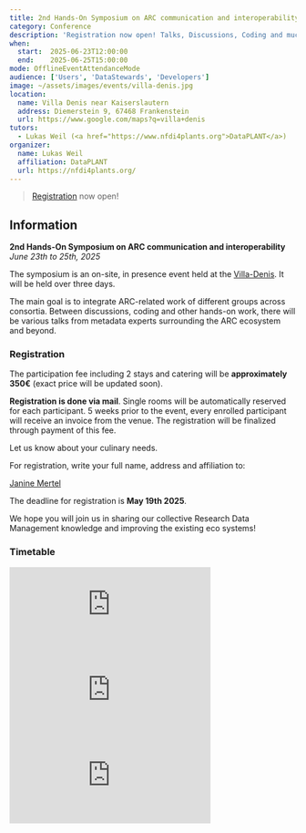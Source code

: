 ```yaml
---
title: 2nd Hands-On Symposium on ARC communication and interoperability
category: Conference
description: 'Registration now open! Talks, Discussions, Coding and much more about the ARC ecosystem and beyond!'
when:
  start:  2025-06-23T12:00:00
  end:    2025-06-25T15:00:00
mode: OfflineEventAttendanceMode
audience: ['Users', 'DataStewards', 'Developers']
image: ~/assets/images/events/villa-denis.jpg
location:
  name: Villa Denis near Kaiserslautern
  address: Diemerstein 9, 67468 Frankenstein
  url: https://www.google.com/maps?q=villa+denis
tutors:
  - Lukas Weil (<a href="https://www.nfdi4plants.org">DataPLANT</a>)
organizer:
  name: Lukas Weil
  affiliation: DataPLANT
  url: https://nfdi4plants.org/
---
```


> [Registration](#registration) now open!  

## Information

**2nd Hands-On Symposium on ARC communication and interoperability**  
*June 23th to 25th, 2025*

The symposium is an on-site, in presence event held at the [Villa-Denis](https://rptu.de/ueber-die-rptu/stiften-und-foerdern/tagungszentrum-villa-denis). It will be held over three days. 

The main goal is to integrate ARC-related work of different groups across consortia. Between discussions, coding and other hands-on work, there will be various talks from metadata experts surrounding the ARC ecosystem and beyond.


### Registration

The participation fee including 2 stays and catering will be **approximately 350€** (exact price will be updated soon).

**Registration is done via mail**. Single rooms will be automatically reserved for each participant. 5 weeks prior to the event, every enrolled participant will receive an invoice from the venue. The registration will be finalized through payment of this fee. 

Let us know about your culinary needs.

For registration, write your full name, address and affiliation to:

<a href="javascript:location='mailto:\u006a\u006d\u0065\u0072\u0074\u0065\u006c\u0040\u0072\u0070\u0074\u0075\u002e\u0064\u0065';void 0">Janine Mertel</a>

The deadline for registration is **May 19th 2025**.
 
We hope you will join us in sharing our collective Research Data Management knowledge and improving the existing eco systems!


### Timetable

<iframe src="https://kroki.io/mermaid/svg/eNpVkMFuwyAQRO_-ir3kViJj0qriVrWqfKiVSvmCFWxsFHuxgFbt3xdDfQgnNG-GWVYI0VgX1xl_B29Jg_HLiiY1IoMROaUG8kneZgOGGwXw12vVXJoJOnVsn0DA4DlbCrCY6N2HBRP0vV6WIuKPi__iodeHoSlqJJOcZ_gMfgxYnS8huG-ctytokFK37QN0E0ChF4pxS8iNqcLk8XEqrEe2UZx5j560yvhU4Xklzg5zczxu8LlAtWfvxrl443Au0scXmwlgf7KrjTXzmldBBPd1qq3feHPMeVs7rHVy-gPS513U" style="border:0;min-width:70%;" allowfullscreen="" loading="lazy" referrerpolicy="no-referrer-when-downgrade"></iframe>

<iframe src="https://kroki.io/mermaid/svg/eNpVkMtuwyAQRff-itlkVyxi132wbdWyaORK6Q-M8MRGMWABltq_L4akVVihc66GOzDGqkGHZcafgxtIgHJmQRUrlsSINsYK0oluSAH0Z_LgTqfCdJwJmvuaPwCDr5VCymQzYKQ35w1GkFIYkyF-63CBOyl2hyrTQCpqZ-HTu9FjSR4phI01AAL4s-D8DvZ1N0G2Eu0QWG-3e_J7LtqrL4F-IQvppdVcI20e0Uz_WqI6aztu8jHLrsibTkenNM4ZvaSlieD2zZaXvh-rVRP8yaYULgPfKbJ-jRvvSouaF_OqrU2_mcTTZQM-_QIvdGT8" style="border:0;min-width:70%" loading="lazy" referrerpolicy="no-referrer-when-downgrade"></iframe>

<iframe src="https://kroki.io/mermaid/svg/eNp1jz1PwzAQhvf8ilu61chJChJeK1UZWhXBwHyyr4nV-BzZRoJ_z9UNSAx4sp7nvS-lVON8Xmb8OkVHBmwMC9rSKBEjcikNyCvRSQDTlRLEy-XOfJkJuscH_QQK3skxZUlV57DQIaaABYbBhFAhfvq8ws1gNqcKM9niI8NLimPC8C8bkF1WZ779wYB-NlpvoZsAqj54xhleKciOWXzbVt9O1Z4XYulgr57HtUHb18BugubPzLdoPc4V7eVSIvgp0KaXgl7f9zl-sJ3gV3bruG-eU1pP" style="border:0;min-width:70%;" allowfullscreen="" loading="lazy" referrerpolicy="no-referrer-when-downgrade"></iframe>

